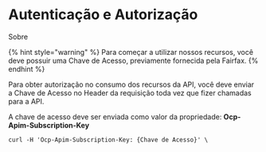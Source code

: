# Autenticação e Autorização

Sobre

{% hint style="warning" %}
Para começar a utilizar nossos recursos, você deve possuir uma Chave de Acesso, previamente fornecida pela Fairfax.
{% endhint %}

Para obter autorização no consumo dos recursos da API, você deve enviar a Chave de Acesso no Header da requisição toda vez que fizer chamadas para a API.

A chave de acesso deve ser enviada como valor da propriedade: **Ocp-Apim-Subscription-Key**

```
curl -H 'Ocp-Apim-Subscription-Key: {Chave de Acesso}' \
```
